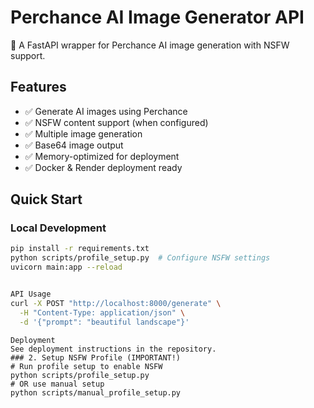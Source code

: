 # Perchance AI Image Generator API

🎨 A FastAPI wrapper for Perchance AI image generation with NSFW support.

## Features
- ✅ Generate AI images using Perchance
- ✅ NSFW content support (when configured)
- ✅ Multiple image generation
- ✅ Base64 image output
- ✅ Memory-optimized for deployment
- ✅ Docker & Render deployment ready

## Quick Start

### Local Development
```bash
pip install -r requirements.txt
python scripts/profile_setup.py  # Configure NSFW settings
uvicorn main:app --reload


API Usage
curl -X POST "http://localhost:8000/generate" \
  -H "Content-Type: application/json" \
  -d '{"prompt": "beautiful landscape"}'
```
```
Deployment
See deployment instructions in the repository.
### 2. Setup NSFW Profile (IMPORTANT!)
# Run profile setup to enable NSFW
python scripts/profile_setup.py
# OR use manual setup
python scripts/manual_profile_setup.py
````
